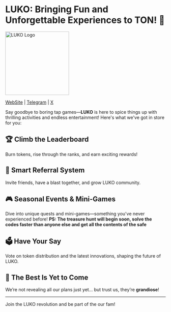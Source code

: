 # LUKO: Bringing Fun and Unforgettable Experiences to TON! 🎉

<img src="https://i.ibb.co/hsJqWM7/IMAGE-2025-01-17-20-06-48.jpg" alt="LUKO Logo" width="200">

[WebSite](https://lukocoin.com) | 
[Telegram](https://t.me/LukosChannel) | 
[X](https://x.com/lukocoin?s=21)

Say goodbye to boring tap games—**LUKO** is here to spice things up with thrilling activities and endless entertainment! Here's what we've got in store for you:

## 🏆 Climb the Leaderboard  
Burn tokens, rise through the ranks, and earn exciting rewards!

## 🤝 Smart Referral System  
Invite friends, have a blast together, and grow LUKO community.

## 🎮 Seasonal Events & Mini-Games  
Dive into unique quests and mini-games—something you've never experienced before! **PS: The treasure hunt will begin soon, solve the codes faster than anyone else and get all the contents of the safe**

## 🗳️ Have Your Say  
Vote on token distribution and the latest innovations, shaping the future of LUKO.

## 🚀 The Best Is Yet to Come  
We’re not revealing all our plans just yet... but trust us, they’re **grandiose**!

---

Join the LUKO revolution and be part of the our fam!
